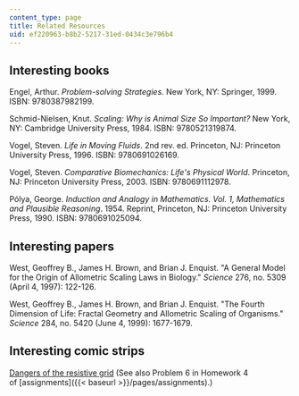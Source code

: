 ```yaml
---
content_type: page
title: Related Resources
uid: ef220963-b8b2-5217-31ed-0434c3e796b4
---
```


Interesting books
-----------------

Engel, Arthur. _Problem-solving Strategies_. New York, NY: Springer, 1999. ISBN: 9780387982199.

Schmid-Nielsen, Knut. _Scaling: Why is Animal Size So Important?_ New York, NY: Cambridge University Press, 1984. ISBN: 9780521319874.

Vogel, Steven. _Life in Moving Fluids_. 2nd rev. ed. Princeton, NJ: Princeton University Press, 1996. ISBN: 9780691026169.

Vogel, Steven. _Comparative Biomechanics: Life's Physical World_. Princeton, NJ: Princeton University Press, 2003. ISBN: 9780691112978.

Pólya, George. _Induction and Analogy in Mathematics. Vol. 1, Mathematics and Plausible Reasoning_. 1954. Reprint, Princeton, NJ: Princeton University Press, 1990. ISBN: 9780691025094.

Interesting papers
------------------

West, Geoffrey B., James H. Brown, and Brian J. Enquist. "A General Model for the Origin of Allometric Scaling Laws in Biology." _Science_ 276, no. 5309 (April 4, 1997): 122-126.

West, Geoffrey B., James H. Brown, and Brian J. Enquist. "The Fourth Dimension of Life: Fractal Geometry and Allometric Scaling of Organisms." _Science_ 284, no. 5420 (June 4, 1999): 1677-1679.

Interesting comic strips
------------------------

[Dangers of the resistive grid](http://xkcd.com/356/) (See also Problem 6 in Homework 4 of [assignments]({{< baseurl >}}/pages/assignments).)